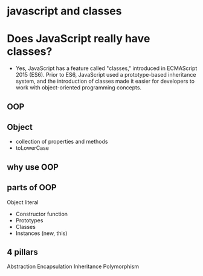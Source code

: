 # javascript and classes
# Does JavaScript really have classes?
- Yes, JavaScript has a feature called "classes," introduced in ECMAScript 2015 (ES6). Prior to ES6, JavaScript used a prototype-based inheritance system, and the introduction of classes made it easier for developers to work with object-oriented programming concepts.
## OOP

## Object
- collection of properties and methods
- toLowerCase

## why use OOP

## parts of OOP
Object literal 

- Constructor function
- Prototypes
- Classes
- Instances (new, this)


## 4 pillars
Abstraction
Encapsulation
Inheritance
Polymorphism